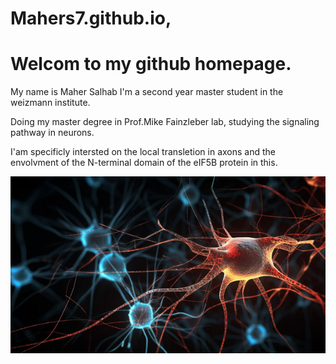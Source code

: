 # Mahers7.github.io,
# Welcom to my github homepage.
 My name is Maher Salhab I'm a second year master student in  the weizmann institute.
 
Doing my master degree in Prof.Mike Fainzleber lab, studying the signaling pathway in neurons.

I'am specificly intersted on the local transletion in axons and the envolvment of the N-terminal domain of the eIF5B protein in this.


![](/neuron.jpg)
